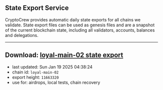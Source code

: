 ## State Export Service
CryptoCrew provides automatic daily state exports for all chains we validate. State export files can be used as genesis files and are a snapshot of the current blockchain state, including all validators, accounts, balances and delegations.

---
**Download: [loyal-main-02 state export](https://dl-eu2.ccvalidators.com/SERVICE/loyal/loyal-main-02_export_11663320.json)**
---

- last updated: Sun Jan 19 2025 04:38:24
- chain id: `loyal-main-02`
- export height: `11663320`
- use for: airdrops, local tests, chain recovery
